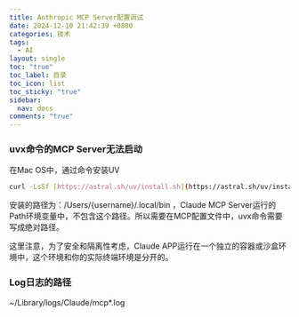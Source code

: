 ```yaml
---
title: Anthropic MCP Server配置调试
date: 2024-12-10 21:42:39 +0800
categories: 技术
tags:
  - AI
layout: single
toc: "true"
toc_label: 目录
toc_icon: list
toc_sticky: "true"
sidebar:
  nav: docs
comments: "true"
---
```

### uvx命令的MCP Server无法启动

在Mac OS中，通过命令安装UV
```bash
curl -LsSf [https://astral.sh/uv/install.sh](https://astral.sh/uv/install.sh) | sh
```

安装的路径为：/Users/{username}/.local/bin  ，Claude MCP Server运行的Path环境变量中，不包含这个路径。所以需要在MCP配置文件中，uvx命令需要写成绝对路径。

这里注意，为了安全和隔离性考虑，Claude APP运行在一个独立的容器或沙盒环境中，这个环境和你的实际终端环境是分开的。

### Log日志的路径

~/Library/logs/Claude/mcp*.log